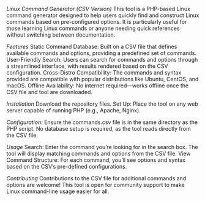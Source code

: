 *Linux Command Generator (CSV Version)*
This tool is a PHP-based Linux command generator designed to help users quickly find and construct Linux commands based on pre-configured options. It is particularly useful for those learning Linux commands or anyone needing quick references without switching between documentation.


*Features*
Static Command Database: Built on a CSV file that defines available commands and options, providing a predefined set of commands.
User-Friendly Search: Users can search for commands and options through a streamlined interface, with results rendered based on the CSV configuration.
Cross-Distro Compatibility: The commands and syntax provided are compatible with popular distributions like Ubuntu, CentOS, and macOS.
Offline Availability: No internet required—works offline once the CSV file and tool are downloaded.

*Installation*
Download the repository files.
Set Up: Place the tool on any web server capable of running PHP (e.g., Apache, Nginx).

*Configuration:*
Ensure the commands.csv file is in the same directory as the PHP script.
No database setup is required, as the tool reads directly from the CSV file.

*Usage*
Search: Enter the command you’re looking for in the search box. The tool will display matching commands and options from the CSV file.
View Command Structure: For each command, you’ll see options and syntax based on the CSV’s pre-defined configurations.

*Contributing*
Contributions to the CSV file for additional commands and options are welcome! This tool is open for community support to make Linux command-line usage easier for all.
